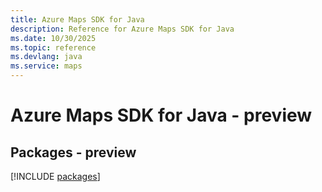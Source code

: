 ```yaml
---
title: Azure Maps SDK for Java
description: Reference for Azure Maps SDK for Java
ms.date: 10/30/2025
ms.topic: reference
ms.devlang: java
ms.service: maps
---
```

# Azure Maps SDK for Java - preview
## Packages - preview
[!INCLUDE [packages](maps-index.md)]